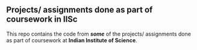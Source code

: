 ## Projects/ assignments done as part of coursework in IISc 

This repo contains the code from **_some_** of the projects/ assignments done as part of coursework at **Indian Institute of Science**.
